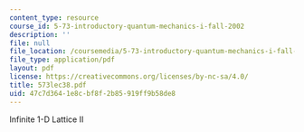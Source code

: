 ```yaml
---
content_type: resource
course_id: 5-73-introductory-quantum-mechanics-i-fall-2002
description: ''
file: null
file_location: /coursemedia/5-73-introductory-quantum-mechanics-i-fall-2002/47c7d3641e8cbf8f2b85919ff9b58de8_573lec38.pdf
file_type: application/pdf
layout: pdf
license: https://creativecommons.org/licenses/by-nc-sa/4.0/
title: 573lec38.pdf
uid: 47c7d364-1e8c-bf8f-2b85-919ff9b58de8
---
```

Infinite 1-D Lattice II